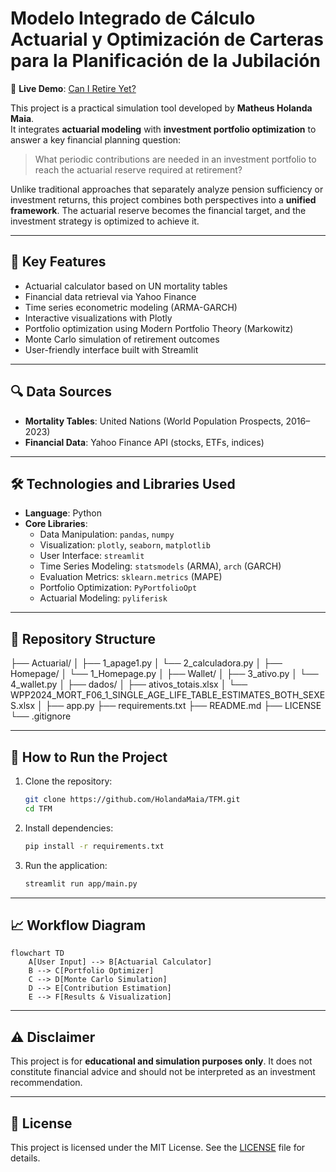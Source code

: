 
# Modelo Integrado de Cálculo Actuarial y Optimización de Carteras para la Planificación de la Jubilación

🔗 **Live Demo**: [Can I Retire Yet?](https://caniretireyet.streamlit.app/)  

This project is a practical simulation tool developed by **Matheus Holanda Maia**.  
It integrates **actuarial modeling** with **investment portfolio optimization** to answer a key financial planning question:

> What periodic contributions are needed in an investment portfolio to reach the actuarial reserve required at retirement?

Unlike traditional approaches that separately analyze pension sufficiency or investment returns, this project combines both perspectives into a **unified framework**. The actuarial reserve becomes the financial target, and the investment strategy is optimized to achieve it.

---

## 🎯 Key Features

- Actuarial calculator based on UN mortality tables
- Financial data retrieval via Yahoo Finance
- Time series econometric modeling (ARMA-GARCH)
- Interactive visualizations with Plotly
- Portfolio optimization using Modern Portfolio Theory (Markowitz)
- Monte Carlo simulation of retirement outcomes
- User-friendly interface built with Streamlit

---

## 🔍 Data Sources

- **Mortality Tables**: United Nations (World Population Prospects, 2016–2023)  
- **Financial Data**: Yahoo Finance API (stocks, ETFs, indices)  

---

## 🛠️ Technologies and Libraries Used

- **Language**: Python  
- **Core Libraries**:  
  - Data Manipulation: `pandas`, `numpy`  
  - Visualization: `plotly`, `seaborn`, `matplotlib`  
  - User Interface: `streamlit`  
  - Time Series Modeling: `statsmodels` (ARMA), `arch` (GARCH)  
  - Evaluation Metrics: `sklearn.metrics` (MAPE)  
  - Portfolio Optimization: `PyPortfolioOpt`  
  - Actuarial Modeling: `pyliferisk`  

---

## 📂 Repository Structure

├── Actuarial/ 
│ ├── 1_apage1.py
│ └── 2_calculadora.py
│
├── Homepage/ 
│ └── 1_Homepage.py
│
├── Wallet/ 
│ ├── 3_ativo.py
│ └── 4_wallet.py
│
├── dados/ 
│ ├── ativos_totais.xlsx
│ └── WPP2024_MORT_F06_1_SINGLE_AGE_LIFE_TABLE_ESTIMATES_BOTH_SEXES.xlsx
│
├── app.py 
├── requirements.txt 
├── README.md 
├── LICENSE 
└── .gitignore 

---

## 🚀 How to Run the Project

1. Clone the repository:
   ```bash
   git clone https://github.com/HolandaMaia/TFM.git
   cd TFM
   ```
2. Install dependencies:
   ```bash
   pip install -r requirements.txt
   ```
3. Run the application:
   ```bash
   streamlit run app/main.py
   ```

---

## 📈 Workflow Diagram

```mermaid
flowchart TD
    A[User Input] --> B[Actuarial Calculator]
    B --> C[Portfolio Optimizer]
    C --> D[Monte Carlo Simulation]
    D --> E[Contribution Estimation]
    E --> F[Results & Visualization]
```

---

## ⚠️ Disclaimer

This project is for **educational and simulation purposes only**. It does not constitute financial advice and should not be interpreted as an investment recommendation.

---

## 📜 License

This project is licensed under the MIT License. See the [LICENSE](LICENSE) file for details.

